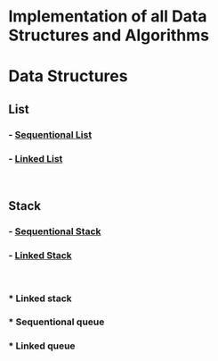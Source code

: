 # Implementation of all Data Structures and Algorithms

# Data Structures 
## List

### - [Sequentional List](./ListArray.h)
### - [Linked List](./ListLinked.h)

<br>

## Stack
### - [Sequentional Stack](./StackArray.h)
### - [Linked Stack](./StackLinked.h)

<br>

### * Linked stack
### * Sequentional queue
### * Linked queue


